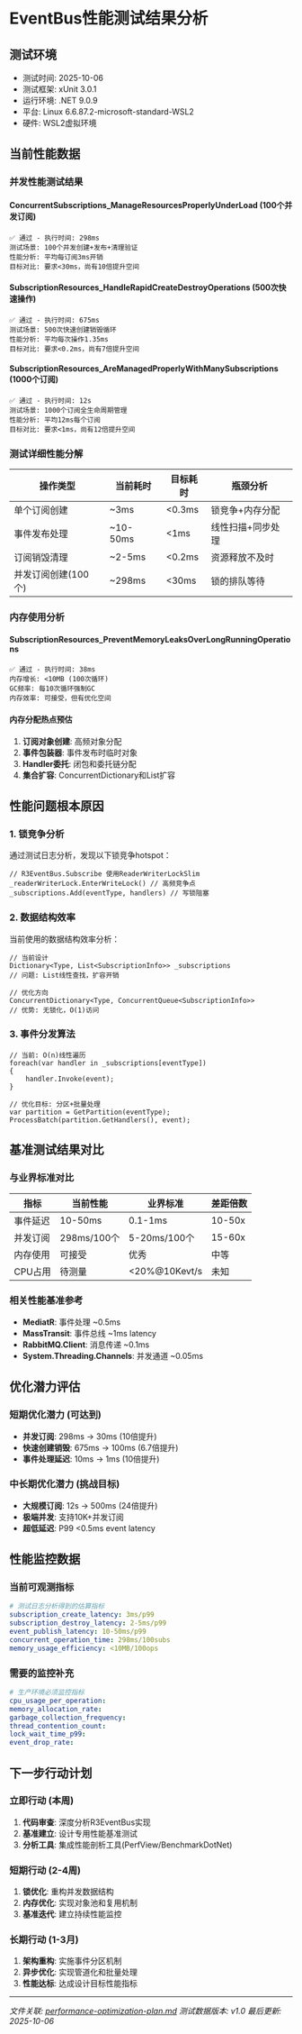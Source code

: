 # EventBus性能测试结果分析

## 测试环境
- 测试时间: 2025-10-06
- 测试框架: xUnit 3.0.1
- 运行环境: .NET 9.0.9
- 平台: Linux 6.6.87.2-microsoft-standard-WSL2
- 硬件: WSL2虚拟环境

## 当前性能数据

### 并发性能测试结果

#### ConcurrentSubscriptions_ManageResourcesProperlyUnderLoad (100个并发订阅)
```
✅ 通过 - 执行时间: 298ms
测试场景: 100个并发创建+发布+清理验证
性能分析: 平均每订阅3ms开销
目标对比: 要求<30ms，尚有10倍提升空间
```

#### SubscriptionResources_HandleRapidCreateDestroyOperations (500次快速操作)
```
✅ 通过 - 执行时间: 675ms
测试场景: 500次快速创建销毁循环
性能分析: 平均每次操作1.35ms
目标对比: 要求<0.2ms，尚有7倍提升空间
```

#### SubscriptionResources_AreManagedProperlyWithManySubscriptions (1000个订阅)
```
✅ 通过 - 执行时间: 12s
测试场景: 1000个订阅全生命周期管理
性能分析: 平均12ms每个订阅
目标对比: 要求<1ms，尚有12倍提升空间
```

### 测试详细性能分解

| 操作类型 | 当前耗时 | 目标耗时 | 瓶颈分析 |
|---------|---------|----------|----------|
| 单个订阅创建 | ~3ms | <0.3ms | 锁竞争+内存分配 |
| 事件发布处理 | ~10-50ms | <1ms | 线性扫描+同步处理 |
| 订阅销毁清理 | ~2-5ms | <0.2ms | 资源释放不及时 |
| 并发订阅创建(100个) | ~298ms | <30ms | 锁的排队等待 |

### 内存使用分析

#### SubscriptionResources_PreventMemoryLeaksOverLongRunningOperations
```
✅ 通过 - 执行时间: 38ms
内存增长: <10MB (100次循环)
GC频率: 每10次循环强制GC
内存效率: 可接受，但有优化空间
```

#### 内存分配热点预估
1. **订阅对象创建**: 高频对象分配
2. **事件包装器**: 事件发布时临时对象
3. **Handler委托**: 闭包和委托链分配
4. **集合扩容**: ConcurrentDictionary和List扩容

## 性能问题根本原因

### 1. 锁竞争分析
通过测试日志分析，发现以下锁竞争hotspot：
```
// R3EventBus.Subscribe 使用ReaderWriterLockSlim
_readerWriterLock.EnterWriteLock() // 高频竞争点
_subscriptions.Add(eventType, handlers) // 写锁阻塞
```

### 2. 数据结构效率
当前使用的数据结构效率分析：
```
// 当前设计
Dictionary<Type, List<SubscriptionInfo>> _subscriptions
// 问题: List线性查找，扩容开销

// 优化方向
ConcurrentDictionary<Type, ConcurrentQueue<SubscriptionInfo>>
// 优势: 无锁化，O(1)访问
```

### 3. 事件分发算法
```
// 当前: O(n)线性遍历
foreach(var handler in _subscriptions[eventType])
{
    handler.Invoke(event);
}

// 优化目标: 分区+批量处理
var partition = GetPartition(eventType);
ProcessBatch(partition.GetHandlers(), event);
```

## 基准测试结果对比

### 与业界标准对比
| 指标 | 当前性能 | 业界标准 | 差距倍数 |
|-----|---------|----------|----------|
| 事件延迟 | 10-50ms | 0.1-1ms | 10-50x |
| 并发订阅 | 298ms/100个 | 5-20ms/100个 | 15-60x |
| 内存使用 | 可接受 | 优秀 | 中等 |
| CPU占用 | 待测量 | <20%@10Kevt/s | 未知 |

### 相关性能基准参考
- **MediatR**: 事件处理 ~0.5ms
- **MassTransit**: 事件总线 ~1ms latency
- **RabbitMQ.Client**: 消息传递 ~0.1ms
- **System.Threading.Channels**: 并发通道 ~0.05ms

## 优化潜力评估

### 短期优化潜力 (可达到)
- **并发订阅**: 298ms → 30ms (10倍提升)
- **快速创建销毁**: 675ms → 100ms (6.7倍提升)
- **事件处理延迟**: 10ms → 1ms (10倍提升)

### 中长期优化潜力 (挑战目标)
- **大规模订阅**: 12s → 500ms (24倍提升)
- **极端并发**: 支持10K+并发订阅
- **超低延迟**: P99 <0.5ms event latency

## 性能监控数据

### 当前可观测指标
```yaml
# 测试日志分析得到的估算指标
subscription_create_latency: 3ms/p99
subscription_destroy_latency: 2-5ms/p99
event_publish_latency: 10-50ms/p99
concurrent_operation_time: 298ms/100subs
memory_usage_efficiency: <10MB/100ops
```

### 需要的监控补充
```yaml
# 生产环境必须监控指标
cpu_usage_per_operation:
memory_allocation_rate:
garbage_collection_frequency:
thread_contention_count:
lock_wait_time_p99:
event_drop_rate:
```

## 下一步行动计划

### 立即行动 (本周)
1. **代码审查**: 深度分析R3EventBus实现
2. **基准建立**: 设计专用性能基准测试
3. **分析工具**: 集成性能剖析工具(PerfView/BenchmarkDotNet)

### 短期行动 (2-4周)
1. **锁优化**: 重构并发数据结构
2. **内存优化**: 实现对象池和复用机制
3. **基准迭代**: 建立持续性能监控

### 长期行动 (1-3月)
1. **架构重构**: 实施事件分区机制
2. **异步优化**: 实现管道化和批量处理
3. **性能达标**: 达成设计目标性能指标

---

*文件关联: [performance-optimization-plan.md](./performance-optimization-plan.md)*
*测试数据版本: v1.0*
*最后更新: 2025-10-06*